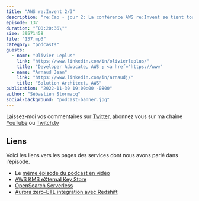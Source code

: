 ```yaml
---
title: "AWS re:Invent 2/3"
description: "re:Cap - jour 2: La conférence AWS re:Invent se tient tous les ans à Las Vegas. Cette année plus de 50000 clients et partenaires sont réunis pour apprendre et échanger leurs expériences dans le cloud AWS. Dans ce podcast, je reviens avec mes invités sur les principales annonces faites pendant les trois premières journées de conférence. On y parle de eXternal Key Store (XKS), de OpenSearch en serverless et d'une solution no-code pour de l'ETL."
episode: 137
duration: "“00:20:36\""
size: 39571458
file: "137.mp3"
category: "podcasts"
guests:
  - name: "Olivier Leplus"
    link: "https://www.linkedin.com/in/olivierleplus/"
    title: "Developer Advocate, AWS ; <a href='https://www"
  - name: "Arnaud Jean"
    link: "https://www.linkedin.com/in/arnaudj/"
    title: "Solution Architect, AWS"
publication: "2022-11-30 19:00:00 -0800"
author: "Sébastien Stormacq"
social-background: "podcast-banner.jpg"
---
```


Laissez-moi vos commentaires sur [Twitter](https://twitter.com/sebsto), abonnez vous sur ma chaîne [YouTube](https://www.youtube.com/sebsto) ou [Twitch.tv](https://www.twitch.tv/sebAWS)

## Liens

Voici les liens vers les pages des services dont nous avons parlé dans l'épisode.

- Le [même épisode du podcast en vidéo](https://www.youtube.com/watch?v=eG1IawjyYVA)
- [AWS KMS eXternal Key Store](https://aws.amazon.com/blogs/aws/announcing-aws-kms-external-key-store-xks/)
- [OpenSearch Serverless](https://aws.amazon.com/blogs/aws/preview-amazon-opensearch-serverless-run-search-and-analytics-workloads-without-managing-clusters/)
- [Aurora zero-ETL integration avec Redshift](https://aws.amazon.com/about-aws/whats-new/2022/11/amazon-aurora-zero-etl-integration-redshift/)